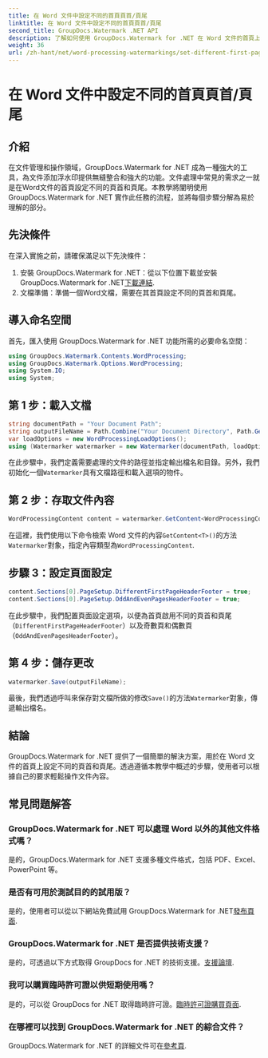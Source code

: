 ```yaml
---
title: 在 Word 文件中設定不同的首頁頁首/頁尾
linktitle: 在 Word 文件中設定不同的首頁頁首/頁尾
second_title: GroupDocs.Watermark .NET API
description: 了解如何使用 GroupDocs.Watermark for .NET 在 Word 文件的首頁上設定不同的頁首和頁尾。
weight: 36
url: /zh-hant/net/word-processing-watermarkings/set-different-first-page-header-footer-word-docs/
---
```


# 在 Word 文件中設定不同的首頁頁首/頁尾

## 介紹
在文件管理和操作領域，GroupDocs.Watermark for .NET 成為一種強大的工具，為文件添加浮水印提供無縫整合和強大的功能。文件處理中常見的需求之一就是在Word文件的首頁設定不同的頁首和頁尾。本教學將闡明使用 GroupDocs.Watermark for .NET 實作此任務的流程，並將每個步驟分解為易於理解的部分。
## 先決條件
在深入實施之前，請確保滿足以下先決條件：
1. 安裝 GroupDocs.Watermark for .NET：從以下位置下載並安裝 GroupDocs.Watermark for .NET[下載連結](https://releases.groupdocs.com/Watermark/net/).
2. 文檔準備：準備一個Word文檔，需要在其首頁設定不同的頁首和頁尾。

## 導入命名空間
首先，匯入使用 GroupDocs.Watermark for .NET 功能所需的必要命名空間：
```csharp
using GroupDocs.Watermark.Contents.WordProcessing;
using GroupDocs.Watermark.Options.WordProcessing;
using System.IO;
using System;
```
## 第 1 步：載入文檔
```csharp
string documentPath = "Your Document Path";
string outputFileName = Path.Combine("Your Document Directory", Path.GetFileName(documentPath));
var loadOptions = new WordProcessingLoadOptions();
using (Watermarker watermarker = new Watermarker(documentPath, loadOptions))
```
在此步驟中，我們定義需要處理的文件的路徑並指定輸出檔名和目錄。另外，我們初始化一個`Watermarker`具有文檔路徑和載入選項的物件。
## 第 2 步：存取文件內容
```csharp
WordProcessingContent content = watermarker.GetContent<WordProcessingContent>();
```
在這裡，我們使用以下命令檢索 Word 文件的內容`GetContent<T>()`的方法`Watermarker`對象，指定內容類型為`WordProcessingContent`.
## 步驟 3：設定頁面設定
```csharp
content.Sections[0].PageSetup.DifferentFirstPageHeaderFooter = true;
content.Sections[0].PageSetup.OddAndEvenPagesHeaderFooter = true;
```
在此步驟中，我們配置頁面設定選項，以便為首頁啟用不同的頁首和頁尾（`DifferentFirstPageHeaderFooter`）以及奇數頁和偶數頁（`OddAndEvenPagesHeaderFooter`）。
## 第 4 步：儲存更改
```csharp
watermarker.Save(outputFileName);
```
最後，我們透過呼叫來保存對文檔所做的修改`Save()`的方法`Watermarker`對象，傳遞輸出檔名。

## 結論
GroupDocs.Watermark for .NET 提供了一個簡單的解決方案，用於在 Word 文件的首頁上設定不同的頁首和頁尾。透過遵循本教學中概述的步驟，使用者可以根據自己的要求輕鬆操作文件內容。
## 常見問題解答
### GroupDocs.Watermark for .NET 可以處理 Word 以外的其他文件格式嗎？
是的，GroupDocs.Watermark for .NET 支援多種文件格式，包括 PDF、Excel、PowerPoint 等。
### 是否有可用於測試目的的試用版？
是的，使用者可以從以下網站免費試用 GroupDocs.Watermark for .NET[發布頁面](https://releases.groupdocs.com/).
### GroupDocs.Watermark for .NET 是否提供技術支援？
是的，可透過以下方式取得 GroupDocs for .NET 的技術支援。[支援論壇](https://forum.groupdocs.com/c/watermark/19).
### 我可以購買臨時許可證以供短期使用嗎？
是的，可以從 GroupDocs for .NET 取得臨時許可證。[臨時許可證購買頁面](https://purchase.groupdocs.com/temporary-license/).
### 在哪裡可以找到 GroupDocs.Watermark for .NET 的綜合文件？
 GroupDocs.Watermark for .NET 的詳細文件可在[參考頁](https://tutorials.groupdocs.com/Watermark/net/).